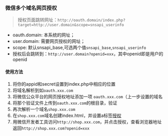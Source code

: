 ### 微信多个域名网页授权
> 授权页面跳转网址：`http://oauth.domain/index.php?target=http://user.domain&scope=snsapi_userinfo`
* oauth.domain: 本系统的网址；
* user.domain: 需要网页授权的网址；
* scope: 默认snsapi_base,可选两个值`snsapi_base`,`snsapi_userinfo`
* 授权后会跳转到：`http://user.domain?openid=xxx`，其中openid即是用户的openid

#### 使用方法
1. 将你的appid和secret设置到index.php中相应的位置
2. 将域名解析到如`oauth.xxx.com`
3. 将微信公众平台的网页授权地址添加一项 `oauth.xxx.com`（上一步设置的域名
4. 将那个验证文件上传到`oauth.xxx.com`的根目录，验证
5. 再次解析一个域名`shop.xxx.com`
6. 在`shop.xxx.com`域名创建index.html，并设置a标签<a href="http://oauth.xxx.com/index.php?target=http://shop.xxx.com&scope=snsapi_userinfo">授权</a>
7. 用微信开发者工具访问`http://shop.xxx.com`，并点击授权，查看浏览器地址返回`http://shop.xxx.com?openid=xxx`


